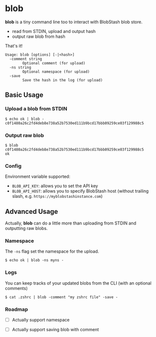 # blob

**blob** is a tiny command line too to interact with BlobStash blob store.

 - read from STDIN, upload and output hash
 - output raw blob from hash

That's it!

```
Usage: blob [options] [-|<hash>]
  -comment string
        Optional comment (for upload)
  -ns string
        Optional namespace (for upload)
  -save
        Save the hash in the log (for upload)
```

## Basic Usage

### Upload a blob from STDIN

```shell
$ echo ok | blob -
c0f1480a26c2fd4deb8e738a52b7530ed111b9bcd17bbb09259ce03f129988c5
```

### Output raw blob

```shell
$ blob c0f1480a26c2fd4deb8e738a52b7530ed111b9bcd17bbb09259ce03f129988c5
ok
```

### Config

Environment variable supported:

 - `BLOB_API_KEY`: allows you to set the API key
 - `BLOB_API_HOST`: allows you to specify BlobStash host (without trailing slash, e.g. `https://myblobstashinstance.com`)

## Advanced Usage

Actually, **blob** can do a little more than uploading from STDIN and outputting raw blobs.

### Namespace

The `-ns` flag set the namespace for the upload.

```shell
$ echo ok | blob -ns myns -
```

### Logs

You can keep tracks of your updated blobs from the CLI (with an optional comments)

```shell
$ cat .zshrc | blob -comment "my zshrc file" -save -
```

### Roadmap

 - [ ] Actually support namespace
 - [ ] Actually support saving blob with comment

